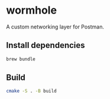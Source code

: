 # wormhole

A custom networking layer for Postman.

## Install dependencies

```sh
brew bundle
```

## Build

```sh
cmake -S . -B build
```
